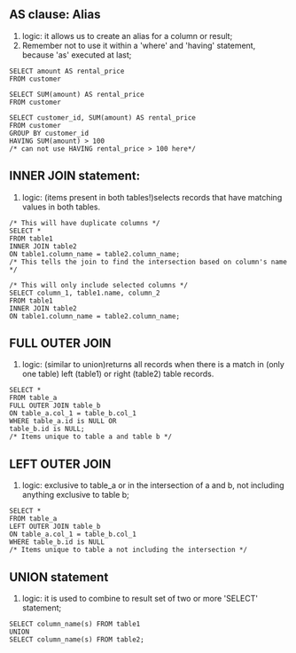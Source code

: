 ## AS clause: Alias
1. logic: it allows us to create an alias for a column or result;
2. Remember not to use it within a 'where' and 'having' statement, because 'as' executed at last;
```roomsql
SELECT amount AS rental_price
FROM customer
```
```roomsql
SELECT SUM(amount) AS rental_price
FROM customer
```
```roomsql
SELECT customer_id, SUM(amount) AS rental_price
FROM customer
GROUP BY customer_id
HAVING SUM(amount) > 100
/* can not use HAVING rental_price > 100 here*/
```

## INNER JOIN statement: 
1. logic: (items present in both tables!)selects records that have matching values in both tables.
```roomsql
/* This will have duplicate columns */ 
SELECT *
FROM table1
INNER JOIN table2
ON table1.column_name = table2.column_name;
/* This tells the join to find the intersection based on column's name */
```
```roomsql
/* This will only include selected columns */ 
SELECT column_1, table1.name, column_2
FROM table1
INNER JOIN table2
ON table1.column_name = table2.column_name;
```

## FULL OUTER JOIN
1. logic: (similar to union)returns all records when there is a match in (only one table) left (table1) or right (table2) table records.
```roomsql
SELECT * 
FROM table_a
FULL OUTER JOIN table_b
ON table_a.col_1 = table_b.col_1
WHERE table_a.id is NULL OR
table_b.id is NULL;
/* Items unique to table a and table b */
```

## LEFT OUTER JOIN
1. logic: exclusive to table_a or in the intersection of a and b, not including anything exclusive to table b;
```roomsql
SELECT * 
FROM table_a
LEFT OUTER JOIN table_b
ON table_a.col_1 = table_b.col_1
WHERE table_b.id is NULL
/* Items unique to table a not including the intersection */
```

## UNION statement
1. logic: it is used to combine to result set of two or more 'SELECT' statement;
```roomsql
SELECT column_name(s) FROM table1
UNION
SELECT column_name(s) FROM table2;
```